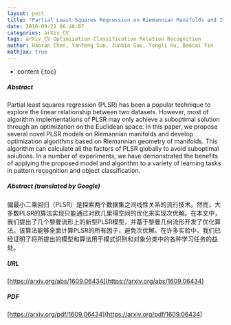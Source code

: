 ```yaml
---
layout: post
title: "Partial Least Squares Regression on Riemannian Manifolds and Its Application in Classifications"
date: 2016-09-21 06:48:07
categories: arXiv_CV
tags: arXiv_CV Optimization Classification Relation Recognition
author: Haoran Chen, Yanfeng Sun, Junbin Gao, Yongli Hu, Baocai Yin
mathjax: true
---
```


* content
{:toc}

##### Abstract
Partial least squares regression (PLSR) has been a popular technique to explore the linear relationship between two datasets. However, most of algorithm implementations of PLSR may only achieve a suboptimal solution through an optimization on the Euclidean space. In this paper, we propose several novel PLSR models on Riemannian manifolds and develop optimization algorithms based on Riemannian geometry of manifolds. This algorithm can calculate all the factors of PLSR globally to avoid suboptimal solutions. In a number of experiments, we have demonstrated the benefits of applying the proposed model and algorithm to a variety of learning tasks in pattern recognition and object classification.

##### Abstract (translated by Google)
偏最小二乘回归（PLSR）是探索两个数据集之间线性关系的流行技术。然而，大多数PLSR的算法实现只能通过对欧几里得空间的优化来实现次优解。在本文中，我们提出了几个黎曼流形上的新型PLSR模型，并基于黎曼几何流形开发了优化算法。该算法能够全面计算PLSR的所有因子，避免次优解。在许多实验中，我们已经证明了将所提出的模型和算法用于模式识别和对象分类中的各种学习任务的益处。

##### URL
[https://arxiv.org/abs/1609.06434](https://arxiv.org/abs/1609.06434)

##### PDF
[https://arxiv.org/pdf/1609.06434](https://arxiv.org/pdf/1609.06434)

